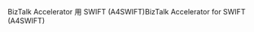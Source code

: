 <span data-ttu-id="933ea-101">BizTalk Accelerator 用 SWIFT (A4SWIFT)</span><span class="sxs-lookup"><span data-stu-id="933ea-101">BizTalk Accelerator for SWIFT (A4SWIFT)</span></span>